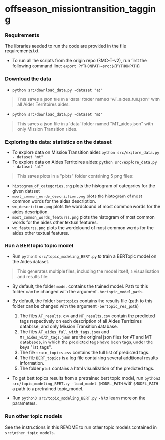 # offseason_missiontransition_tagging


### Requirements
The libraries needed to run the code are provided in the file requirements.txt.
* To run all the scripts from the origin repo (SMC-T-v2), run first the following command line: `export PYTHONPATH=src:${PYTHONPATH}`

### Download the data
* `python src/download_data.py -dataset "at"`
> This saves a json file in a 'data' folder named "AT_aides_full.json" with all Aides Territoires aides.
* `python src/download_data.py -dataset "mt"`
> This saves a json file in a 'data' folder named "MT_aides.json" with only Mission Transition aides.

### Exploring the data: statistics on the dataset
* To explore data on Mission Transition aides:`python src/explore_data.py - dataset "mt"`
* To explore data on Aides Territoires aides: `python src/explore_data.py - dataset "at"`
> This saves plots in a "plots" folder containing 5 png files: 
  - `histogram_of_categories.png` plots the histogram of categories for the given dataset 
  - `most_common_words_description.png` plots the histogram of most common words for the aides description. 
  - `wc_description.png` plots the wordclound of most common words for the aides description. 
  - `most_common_words_features.png` plots the histogram of most common words for the aides other textual features. 
  - `wc_features.png` plots the wordclound of most common words for the aides other textual features.

### Run a BERTopic topic model
* Run `python3 src/topic_modeling_BERT.py` to train a BERTopic model on the Aides dataset.
> This generates multiple files, including the model itself, a visualisation and results file: 
* By default, the folder `model` contains the trained model. Path to this folder can be changed with the argument `-bertopic_model_path`. 
* By default, the folder `berttopics` contains the results file (path to this folder can be changed with the argument `-bertopic_res_path`)
  1. The files `AT_results.csv` and `MT_results.csv` contain the predicted tags respectively on each description of all Aides Territoires database, and only Mission Transition database. 
  2. The files `AT_aides_full_with_tags.json` and `MT_aides_with_tags.json` are the original json files for AT and MT databases, in which the predicted tags have been tags, under the keys "list_tags". 
  3. The file `train_topics.csv` contains the full list of predicted tags. 
  4. The file `BERT_topics` is a log file containing several additional results information. 
  5. The folder `plot` contains a html visualization of the predicted tags.  
  

* To get bert topics results from a pretrained bert topic model, run `python3 src/topic_modeling_BERT.py -load_model $MODEL_PATH` with `$MODEL_PATH` a path to a pretrained topic_model.  


* Run `python3 src/topic_modeling_BERT.py -h` to learn more on the parameters.

### Run other topic models
See the instructions in this README to run other topic models contained in `src\other_topic_models`. 
